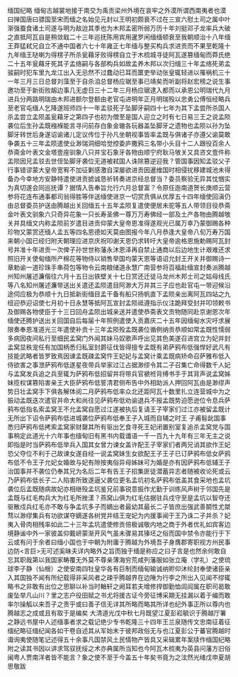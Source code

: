 缅国纪略
缅甸古越裳地接于南交为禹贡梁州外境在哀牢之外漠所谓西南夷者也漠曰掸国唐曰骠国至宋而缅之名始见元封以王明初颇衰不过在三宣六慰土司之属中叶渐强蚕食诸土司遂与明为敌迨其季也为木邦孟密所弱万历十年刘挺邓子龙率兵大破之直抵阿瓦自是稍敛戢二十三年巡抚陈用宾用暹罗闲缅缅顿衰至我朝顺治十八年缅王莽猛弒兄自立不通中国者六七十年雍正七年缅与整买构兵求进贡而不果至乾隆十九年缅王哒喇为得楞子所杀瓮藉牙败得楞自立于木梳城寻徒阿瓦遂篡缅甸而莽氏绝二十五年瓮藉牙死其子孟络嗣与各部构兵如故孟养木邦以次归缅三十年孟络死弟孟骏嗣时犯车里九龙江出入无忌然不过蠢动已耳而噩吏举动张皇辄轻进以罹祸机三十一年三月三日总督刘藻至于自杀洎总督杨应琚至事已靖矣而听副将赵宏榜之说生事邀功至于新街败衂边事几无虚日三十二年三月杨应琚逮入都而以承恩公明瑞代九月进兵分两路明瑞由木邦进额尔登额由老官屯进明年正月明瑞殁以忠勇公傅恒经略兵至老官屯缅人乞降遂班师四十一年孟驳死子坠脚牙嗣四十七年为其下孟尝所杀国人杀孟尝立孟陨盖瓮藉牙之第四子也初为僧至是国人迎立之时有七日易三王之说孟陨袭位后生孙孟既襁褓能言寻问前存白象金辙各玩器盖坠脚牙之遗物也孟陨以孙为坠脚牙转世后身遂诏谕诸儿定议传位于孙凡坐朝视事皆率孟既与俱诸子亦遵父谕莫敢争袭五十三年孟陨遣使业渺瑞洞细哈觉控委庐撒鸦三名带小头目十二人跟役百余人恭斋金叶表文金塔壹座驯象八只并宝石象牙各物由顺宁府耿马敂关又具咨文壹件称孟陨因兄孟驳去世侄坠脚牙袭位无道被弒国人诛除篡逆迎我？管国事因知孟驳父子行事错谬蒙大皇帝宽宥不加征剿感激自深屡欲进贡因暹维国时相侵扰移建城池未得备办今幸地方安静特遣使进贡摅诚恳祈转奏进京经总督当？委员察验无异其忱悃实为真切遂会同巡抚谭？据情入告奉旨允行六月总督富？令原任迤南道贺长庚顺云营参将花连布通事都司翁得胜等伴送缅使进京一切赏贲俱从优厚五十四年缅使回滇仍由总督委员护送由腾越出关回缅五十五年孟陨复遣使便居未驼等五人带领目役恭斋金叶表文驯象六只奇异花象一只长寿圣佛一尊万万寿佛经一部及土产各物由腾越敂关并具缅文内称孟陨前岁遣目进贡仰蒙大皇帝恩准得遂观光已属万幸乃蒙御赐各种珍物又蒙赏还缅人孟五等四名恩德如天莫由图报今年八月恭逢大皇帝八旬万寿万国来朝小国已经归附天朝理应进京庆祝叩谢天恩仍求转吁大皇帝逾格恩施勅赐阿瓦封号并准十年进贡一次俾子孙世世称藩永沐恩泽再自禁止通商以后边地生计艰难还求照旧开关使甸缅所产棉花等物侍以销售举国均蒙天恩等语诏允封王开关并御赐诗一章勅谕一道珍珠手串荷包等物令云南粮储道永慧广南营参将百福赴缅宣封奏派腾越州知州屠述濂偕往六月十五日出铁壁关十七日赏还迁徒马龙州木邦士司之姑母线氏等八名知州屠述濂带送出关遣还孟陨遣目阿渺大万并其三子应也赴官屯一带迎候沿途伺应极为恭顺十九日抵新街缅目孟干备有船只扬帆直下孟陨亲出离阿瓦四站之九纽迎恭迎诏使七月初十日永慧等抵阿瓦宣封孟陨祗遵指示仪注跪拜受封并叩领敕书及御赐各物使臣于十三日回舟孟陨出城亲送并遣使恭斋表文贡物随同赴京谢恩次年缅使还腾护送出关回国自后每届十年照例遣使入贡嘉庆二十五年因缅甸水灾吁求展限奏奉恩准道光三年遣使补贡十三年孟陨殁孟既袭位循例纳贡恭顺如常孟既性懦弱多病因夜间私行至细民孟窝门外闻其妹马奴歌声呼出见其色美遂召进宫立为妃并封孟窝显秩宠任有加国柄悉归私室封爵征伐皆得擅专孟既有弟萨鸦布低强悍好武凡有技能武略者皆罗致焉因谏孟既疎孟窝忤王妃妃与孟窝计乘孟既病矫命召萨雅布低入侍欲害之事泄萨鸦布低遂星夜带兵举家过江占据渺缪令其二子召集亡命得数千人妃与孟窝发兵追之兵至辄为萨鸦布低招留并将带兵官褫袵背缚书手于其背声说孟窝姊妹揽权谋篡陷害亲王大臣萨鸦布低誓清君侧布告中外相助派人押回阿瓦由是渺缪声势日壮孟窝手下俱各解体阅二月萨鸦布低率众北还距阿瓦十数里扎立连营城中为之振动孟既迭次遣官并命大和尚往见萨鸦布低劝谕退兵不报孟既势迫愿逊位令息兵萨鸦布低指名索孟窝王不允孟窝自愿过江遂被执后复请王子宰家们过江亦被留孟既计无所出下诏令萨鸦布低进城袭位萨鸦布低奉王子入城而自辅之时王
子甫髫龀国事悉归萨鸦布低拷索孟窝家财罄其所有驱出乞食寻死王妃闭置别室复追杀孟窝党与国事稍定此道光十六年事也缅甸旧有黑书内载谶语一千一百九十九年有三年无主之说即指是时当萨鸦布低举兵入国其女曾力谏女盖许配王子宰家们者两兄诮其欲作王妃恐父夺位不利于己故谏女遂自经一说孟窝妹生女欲配王子王子已订萨鸦布低女萨鸦布低不令王子允妃女婚故与妃有隙按夷俗异母姊妹可为婚是亦有因萨鸦布低辅王子治国事并不袭位仍奉其兄为名后二年有告王子招集匪徒潜蓄异志者随被收论死或云乃萨鸦布低长子二人陷害所致遂逼父袭位更名孟坑初名萨鸦布低盖其食采地也孟坑袭位后孟既随病故妃亦相继殁孟坑鉴兄前事锐意振作尤勤于训练风声树于邻国先是孟既与红毛构兵大为红毛所挫漾？燕窝山俱为红毛估据驻兵戍守至是孟坑以智夺还驱散戍兵红毛亦不敢与争孟坑多子而嫡出者最幼其最长二子皆庶出强武善鬬性尤桀骛以渺缪集兵有功欲谋夺嫡遂各树党并结王宠妃为内援事闻于王乃诛二子并杀？妃夷入骨肉相残率如此二十三年孟坑遣使修贡倍极诚敬内地之商于外者优礼如宾客边境静谧中外一家彼盖仰戴岍蒙渐开风气虽未骤易其獉坯之俗而国中禁令亦能行于下云或有问于余者曰缅小国也于中朝为附庸于腾越为外境吾子身膺郡寄职视方州民事边防<言巨>无可述奚昧夫详内略外之旨而独于缅是称应之曰子言是也然余何敢自忘其职哉第以我国家畴覆无外莫不尊亲薄海穷荒咸列藩服如张立庵（学礼）之使琉球李子静（仙根）之使安南四牡皇华各有巨制而缅甸输诚纳赆仰沐纶封奉使诸臣亲入其国独不闻有所纪载得非采风者之疎乎腾越界在边陲为行李之所出入见闻不缪辄略书之非敢有出位之思聊以补当时輶轩之阙耳若夫增修捍御勤恤闾阎属在职司曷敢废坠举凡山川？里之志户役田赋之书尤将援古证今旁征博采期无挂漏以着于编而敢率尔操觚以来吾子之责乎或曰善子信无详其所略而略其所详也纪外事正所以尊内也腾越志之成或且有取于是编矣
大清道光戊中秋七月既望江夏彭崧毓识于腾越厅署之静远书屋中人述缅事者求之载记绝少专书乾隆三十四年王兰泉随传文忠南征着征缅纪略征缅纪闻各如干卷自述其从军始末于彼邦政俗无与也江夏彭公于蕃官腾越时诹询夷使随笔记述得五十余事凡国禁风土民情物产皆具又采辑累年案牍作缅国纪略附之读其书因以讲求驾驭抚绥之术亦典属所当知也今阿瓦木梳夷为英县问藩方旧俗闽粤人贾南洋者皆不能言？象之使不至于今盖五十年矣书竟为之泫然光绪戊申夏胡思敬跋 
